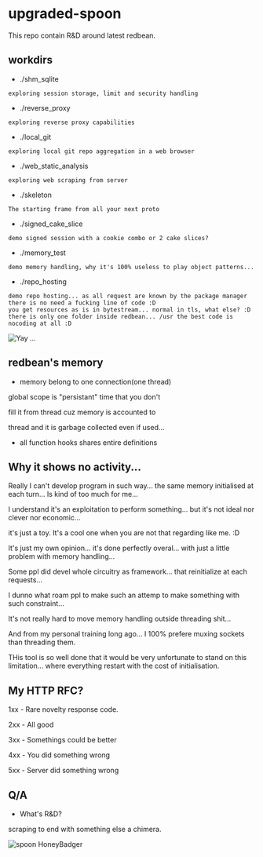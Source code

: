 # upgraded-spoon
This repo contain R&amp;D around latest redbean.

## workdirs

- ./shm_sqlite

```exploring session storage, limit and security handling```

- ./reverse_proxy

```exploring reverse proxy capabilities```

- ./local_git

```exploring local git repo aggregation in a web browser```

- ./web_static_analysis

```exploring web scraping from server```

- ./skeleton

```The starting frame from all your next proto```

- ./signed_cake_slice

```demo signed session with a cookie combo or 2 cake slices?```

- ./memory_test

```demo memory handling, why it's 100% useless to play object patterns...```

- ./repo_hosting

```
demo repo hosting... as all request are known by the package manager there is no need a fucking line of code :D
you get resources as is in bytestream... normal in tls, what else? :D
there is only one folder inside redbean... /usr the best code is nocoding at all :D
```
![Yay](https://cdn.bsky.app/img/feed_fullsize/plain/did:plc:tyss4afylclup42sekiy5wma/bafkreia2lw7dmrqle7mpj7n575d7unmlm67gnfrt5asdtf2buzmo4b2354@jpeg)
...

## redbean's memory

- memory belong to one connection(one thread)

global scope is "persistant" time that you don't 

fill it from thread cuz memory is accounted to 

thread and it is garbage collected even if used...

- all function hooks shares entire definitions

## Why it shows no activity...

Really I can't develop program in such way... the same memory initialised at each turn... Is kind of too much for me...

I understand it's an exploitation to perform something... but it's not ideal nor clever nor economic...

it's just a toy. It's a cool one when you are not that regarding like me. :D

It's just my own opinion... it's done perfectly overal... with just a little problem with memory handling...

Some ppl did devel whole circuitry as framework... that reinitialize at each requests...

I dunno what roam ppl to make such an attemp to make something with such constraint...

It's not really hard to move memory handling outside threading shit...

And from my personal training long ago... I 100% prefere muxing sockets than threading them.

THis tool is so well done that it would be very unfortunate to stand on this limitation... where everything restart with the cost of initialisation.

## My HTTP RFC?

1xx - Rare novelty response code.

2xx - All good

3xx - Somethings could be better

4xx - You did something wrong

5xx - Server did something wrong

## Q/A

- What's R&amp;D?

scraping to end with something else a chimera.

![spoon HoneyBadger](.rzh-ts.asc.png)

